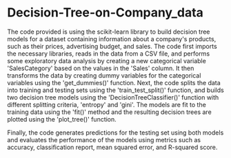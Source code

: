# Decision-Tree-on-Company_data
The code provided is using the scikit-learn library to build decision tree models for 
a dataset containing information about a company's products, such as their prices, advertising budget, and sales.
The code first imports the necessary libraries, reads in the data from a CSV file, and performs some exploratory data analysis by creating a new categorical variable 'SalesCategory' based on the 
values in the 'Sales' column. It then transforms the data by creating dummy variables for the categorical variables using the 'get_dummies()' function.
Next, the code splits the data into training and testing sets using the 
'train_test_split()' function, and builds two decision tree models using the 'DecisionTreeClassifier()' function with different splitting criteria, 'entropy' and 'gini'. The models are fit to the training data using the 'fit()' method and the resulting decision trees are plotted using the 'plot_tree()' function.

Finally, the code generates predictions for the testing set using both models and evaluates the performance of the models using metrics such as accuracy, 
classification report, mean squared error, and R-squared score.
